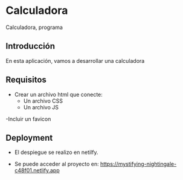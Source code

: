# Calculadora
Calculadora, programa

## Introducción

En esta aplicación, vamos a desarrollar una calculadora

## Requisitos

- Crear un archivo html que conecte:
    - Un archivo CSS
    - Un archivo JS

-Incluir un favicon 

## Deployment 

- El despiegue se realizo en netilfy.

- Se puede acceder al proyecto en: https://mystifying-nightingale-c48f01.netlify.app